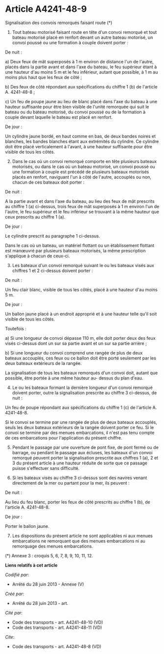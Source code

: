 # Article A4241-48-9

Signalisation des convois remorqués faisant route (*) 

1. Tout bateau motorisé faisant route en tête d'un convoi remorqué et tout bateau motorisé placé en renfort devant un autre
bateau motorisé, un convoi poussé ou une formation à couple doivent porter : 

De nuit : 

a) Deux feux de mât superposés à 1 m environ de distance l'un de l'autre, placés dans la partie avant et dans l'axe du
bateau, le feu supérieur étant à une hauteur d'au moins 5 m et le feu inférieur, autant que possible, à 1 m au moins plus
haut que les feux de côté ; 

b) Des feux de côté répondant aux spécifications du chiffre 1 (b) de l'article A. 4241-48-8 ; 

c) Un feu de poupe jaune au lieu de blanc placé dans l'axe du bateau à une hauteur suffisante pour être bien visible de
l'unité remorquée qui suit le bateau ou du bateau motorisé, du convoi poussé ou de la formation à couple devant laquelle le
bateau est placé en renfort. 

De jour : 

Un cylindre jaune bordé, en haut comme en bas, de deux bandes noires et blanches, les bandes blanches étant aux extrémités du
cylindre. Ce cylindre doit être placé verticalement à l'avant, à une hauteur suffisante pour être visible de tous les côtés. 

2. Dans le cas où un convoi remorqué comporte en tête plusieurs bateaux motorisés, ou dans le cas où un bateau motorisé, un
convoi poussé ou une formation à couple est précédé de plusieurs bateaux motorisés placés en renfort, naviguant l'un à côté
de l'autre, accouplés ou non, chacun de ces bateaux doit porter : 

De nuit : 

A la partie avant et dans l'axe du bateau, au lieu des feux de mât prescrits au chiffre 1 (a) ci-dessus, trois feux de mât
superposés à 1 m environ l'un de l'autre, le feu supérieur et le feu inférieur se trouvant à la même hauteur que ceux
prescrits au chiffre 1 (a). 

De jour : 

Le cylindre prescrit au paragraphe 1 ci-dessus. 

Dans le cas où un bateau, un matériel flottant ou un établissement flottant est manœuvré par plusieurs bateaux motorisés, la
même prescription s'applique à chacun de ceux-ci. 

3. Les bateaux d'un convoi remorqué suivant le ou les bateaux visés aux chiffres 1 et 2 ci-dessus doivent porter : 

De nuit : 

Un feu clair blanc, visible de tous les côtés, placé à une hauteur d'au moins 5 m. 

De jour : 

Un ballon jaune placé à un endroit approprié et à une hauteur telle qu'il soit visible de tous les côtés. 

Toutefois : 

a) Si une longueur de convoi dépasse 110 m, elle doit porter deux des feux visés ci-dessus dont un sur sa partie avant et un
sur sa partie arrière ; 

b) Si une longueur du convoi comprend une rangée de plus de deux bateaux accouplés, ces feux ou ce ballon doit être porté
seulement par les deux bateaux extérieurs de la rangée. 

La signalisation de tous les bateaux remorqués d'un convoi doit, autant que possible, être portée à une même hauteur au-
dessus du plan d'eau. 

4. Le ou les bateaux formant la dernière longueur d'un convoi remorqué doivent porter, outre la signalisation prescrite au
chiffre 3 ci-dessus, de nuit : 

Un feu de poupe répondant aux spécifications du chiffre 1 (c) de l'article A. 4241-48-8. 

Si le convoi se termine par une rangée de plus de deux bateaux accouplés, seuls les deux bateaux extérieurs de la rangée
doivent porter ce feu. Si le convoi se termine par des menues embarcations, il n'est pas tenu compte de ces embarcations pour
l'application du présent chiffre. 

5. Pendant le passage par une ouverture de pont fixe, de pont fermé ou de barrage, ou pendant le passage aux écluses, les
bateaux d'un convoi remorqué peuvent porter la signalisation prescrite aux chiffres 1 (a), 2 et 3 du présent article à une
hauteur réduite de sorte que ce passage puisse s'effectuer sans difficulté. 

6. Si les bateaux visés au chiffre 3 ci-dessus sont des navires venant directement de la mer ou partant pour la mer, ils
peuvent : 

De nuit : 

Au lieu du feu blanc, porter les feux de côté prescrits au chiffre 1 (b), de l'article A. 4241-48-8. 

De jour : 

Porter le ballon jaune. 

7. Les dispositions du présent article ne sont applicables ni aux menues embarcations ne remorquant que des menues
embarcations ni au remorquage des menues embarcations. 

(*) Annexe 3 : croquis 5, 6, 7, 8, 9, 10, 11, 12.

**Liens relatifs à cet article**

_Codifié par_:

  - Arrêté du 28 juin 2013 -  Annexe (V)

_Créé par_:

  - Arrêté du 28 juin 2013 - art.

_Cité par_:

  - Code des transports - art. A4241-48-10 (VD)
  - Code des transports - art. A4241-48-11 (VD)

_Cite_:

  - Code des transports - art. A4241-48-8 (VD)
